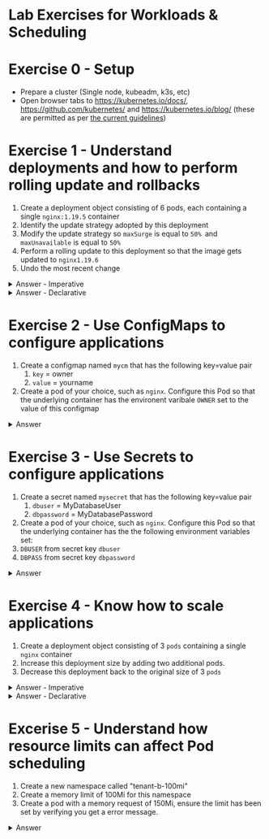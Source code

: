 # Lab Exercises for Workloads & Scheduling

# Exercise 0 - Setup

* Prepare a cluster (Single node, kubeadm, k3s, etc)
* Open browser tabs to https://kubernetes.io/docs/, https://github.com/kubernetes/ and  https://kubernetes.io/blog/ (these are permitted as per [the current guidelines](https://docs.linuxfoundation.org/tc-docs/certification/certification-resources-allowed#certified-kubernetes-administrator-cka-and-certified-kubernetes-application-developer-ckad))

# Exercise 1 - Understand deployments and how to perform rolling update and rollbacks

1. Create a deployment object consisting of 6 pods, each containing a single `nginx:1.19.5` container
2. Identify the update strategy adopted by this deployment
3. Modify the update strategy so `maxSurge` is equal to `50% `and `maxUnavailable` is equal to `50%`
4. Perform a rolling update to this deployment so that the image gets updated to `nginx1.19.6`
5. Undo the most recent change


<details><summary>Answer - Imperative</summary>

```shell
kubectl create deployment nginx --image=nginx:1.19.5 --replicas=6
kubectl describe deployment nginx | grep StrategyType
kubectl patch deployment nginx -p "{\"spec\": {\"strategy\": {\"rollingUpdate\": { \"maxSurge\":\"50%\"}}}}" --record=true
kubectl patch deployment nginx -p "{\"spec\": {\"strategy\": {\"rollingUpdate\": { \"maxUnavailable\":\"50%\"}}}}" --record=true
kubectl set image deployment nginx nginx=nginx:1.19.6 --record=true
kubectl rollout undo deployment/nginx
```
</details>


<details><summary>Answer - Declarative</summary>

```yaml
apiVersion: apps/v1
kind: Deployment
metadata:
  name: nginx
  labels:
    app: nginx
spec:
  replicas: 6
  strategy:
    rollingUpdate:
      maxSurge: 25%
      maxUnavailable: 25%
  selector:
    matchLabels:
      app: nginx
  template:
    metadata:
      labels:
        app: nginx
    spec:
      containers:
      - name: nginx
        image: nginx:1.19.5
        ports:
        - containerPort: 80
```
```shell
kubectl describe deployment nginx (unless specified, will be listed as "UpdateStrategy")
```
`patch.yaml:`
```yaml
apiVersion: apps/v1
kind: Deployment
metadata:
   name: nginx
spec:
   strategy:
      rollingUpdate:
         maxSurge: 50%
         maxUnavailable: 50%
   template:
      spec:
         containers:
            - name: nginx
              image: nginx:1.19.6
              ports:
                 - containerPort: 80
```
```shell
kubectl patch deployment nginx --patch-file=patch.yaml
```

```shell
kubectl rollout undo deployment/nginx
```
</details>

# Exercise 2 - Use ConfigMaps to configure applications

1. Create a configmap named `mycm` that has the following key=value pair
    1. `key` = owner
    2. `value` = yourname
2. Create a pod of your choice, such as `nginx`. Configure this Pod so that the underlying container has the environent varibale `OWNER` set to the value of this configmap 

<details><summary>Answer</summary>

Create configmap:
```shell
kubectl create configmap mycm --from-literal=owner=david
```

Define Pod:

```shell
apiVersion: v1
kind: Pod
metadata:
  name: nginx-configmap
spec:
  containers:
    - name: nginx-configmap
      image: nginx
      command: [ "/bin/sh", "-c", "env" ]
      env:
        # Define the environment variable
        - name: OWNER
          valueFrom:
            configMapKeyRef:
              # The ConfigMap containing the value you want to assign to SPECIAL_LEVEL_KEY
              name: mycm
              # Specify the key associated with the value
              key: owner
```

Validate:

```shell
kubectl logs nginx-configmap | grep OWNER
OWNER=david
```
</details>

# Exercise 3 - Use Secrets to configure applications

1. Create a secret named `mysecret` that has the following key=value pair
   1. `dbuser` = MyDatabaseUser
   2. `dbpassword` = MyDatabasePassword
2. Create a pod of your choice, such as `nginx`. Configure this Pod so that the underlying container has the the following environment variables set:
1. `DBUSER` from secret key `dbuser`
2. `DBPASS` from secret key `dbpassword`

<details><summary>Answer</summary>

```shell
kubectl create secret generic mysecret --from-literal=dbuser="MyDatabaseUser" --from-literal=dbpassword="MyDatabasePassword"
```

Apply the following manifest:

```yaml
apiVersion: v1
kind: Pod
metadata:
  name: nginx-secret
spec:
  containers:
  - name: nginx-secret
    image: nginx
    command: [ "/bin/sh", "-c", "env" ]
    env:
      - name: dbuser
        valueFrom:
          secretKeyRef:
            name: mysecret
            key: dbuser
      - name: dbpassword
        valueFrom:
          secretKeyRef:
            name: mysecret
            key: dbpassword
  restartPolicy: Never
```

Which can be validated with:

```shell
kubectl logs nginx-secret | grep db                                                  
dbuser=MyDatabaseUser
dbpassword=MyDatabasePassword
```

</details>

# Exercise 4 - Know how to scale applications

1. Create a deployment object consisting of 3 `pods` containing a single `nginx` container 
2. Increase this deployment size by adding two additional pods.
3. Decrease this deployment back to the original size of 3 `pods`



<details><summary>Answer - Imperative</summary>

```shell
kubectl create deployment nginx --image=nginx --replicas=3
kubectl scale --replicas=5 deployment nginx
kubectl scale --replicas=3 deployment nginx
```
</details>

<details><summary>Answer - Declarative</summary>

Apply initial YAML:
```yaml
apiVersion: apps/v1
kind: Deployment
metadata:
   name: nginx-deployment
   labels:
      app: nginx
spec:
   replicas: 3
   selector:
      matchLabels:
         app: nginx
   template:
      metadata:
         labels:
            app: nginx
      spec:
         containers:
            - name: nginx
              image: nginx
              ports:
                 - containerPort: 80
```

Apply modified YAML:

```yaml
apiVersion: apps/v1
kind: Deployment
metadata:
  name: nginx-deployment
  labels:
    app: nginx
spec:
  replicas: 5
  selector:
    matchLabels:
      app: nginx
  template:
    metadata:
      labels:
        app: nginx
    spec:
      containers:
      - name: nginx
        image: nginx:1
        ports:
        - containerPort: 80
```

Apply original YAML:

```yaml
apiVersion: apps/v1
kind: Deployment
metadata:
  name: nginx-deployment
  labels:
    app: nginx
spec:
  replicas: 3
  selector:
    matchLabels:
      app: nginx
  template:
    metadata:
      labels:
        app: nginx
    spec:
      containers:
      - name: nginx
        image: nginx
        ports:
        - containerPort: 80
```
</details>

# Excerise 5 - Understand how resource limits can affect Pod scheduling

1. Create a new namespace called "tenant-b-100mi"
2. Create a memory limit of 100Mi for this namespace
3. Create a pod with a memory request of 150Mi, ensure the limit has been set by verifying you get a error message.




<details><summary>Answer</summary>

```shell
kubectl create ns tenant-b-100mi
```

Deploy the manifest:

```yaml
apiVersion: v1
kind: LimitRange
metadata:
  name: tenant-b-memlimit
  namespace: tenant-b-100mi
spec:
  limits:
  - max:
      memory: 100Mi
    type: Container
```

Test with deploying:

```yaml
apiVersion: v1
kind: Pod
metadata:
  name: default-mem-demo
  namespace: tenant-b-100mi
spec:
  containers:
  - name: default-mem-demo
    image: nginx
    resources:
      requests:
        memory: 150Mi
```

Which should return:

```shell
The Pod "default-mem-demo" is invalid: spec.containers[0].resources.requests: Invalid value: "150Mi": must be less than or equal to memory limit
```
</details>
